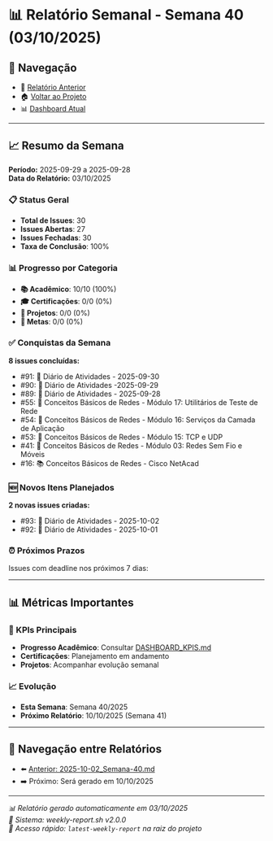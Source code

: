 # 📊 Relatório Semanal - Semana 40 (03/10/2025)

## 🔗 Navegação
- 📄 [Relatório Anterior](./2025-10-02_Semana-40.md)
- 🏠 [Voltar ao Projeto](../../README.md)
- 📊 [Dashboard Atual](../../DASHBOARD_KPIS.md)

---

## 📈 Resumo da Semana
**Período:** 2025-09-29 a 2025-09-28  
**Data do Relatório:** 03/10/2025

### 📋 Status Geral
- **Total de Issues**: 30
- **Issues Abertas**: 27  
- **Issues Fechadas**: 30
- **Taxa de Conclusão**: 100%

### 📊 Progresso por Categoria
- **📚 Acadêmico**: 10/10 (100%)
- **🎓 Certificações**: 0/0 (0%)
- **🚀 Projetos**: 0/0 (0%)
- **🎯 Metas**: 0/0 (0%)

### ✅ Conquistas da Semana
**8 issues concluídas:**
- #91: 📝 Diário de Atividades - 2025-09-30
- #90: 📝 Diário de Atividades -2025-09-29
- #89: 📝 Diário de Atividades - 2025-09-28
- #55: 📖 Conceitos Básicos de Redes - Módulo 17: Utilitários de Teste de Rede
- #54: 📖 Conceitos Básicos de Redes - Módulo 16: Serviços da Camada de Aplicação
- #53: 📖 Conceitos Básicos de Redes - Módulo 15: TCP e UDP
- #41: 📖 Conceitos Básicos de Redes - Módulo 03: Redes Sem Fio e Móveis
- #16: 📚 Conceitos Básicos de Redes - Cisco NetAcad

### 🆕 Novos Itens Planejados
**2 novas issues criadas:**
- #93: 📝 Diário de Atividades - 2025-10-02
- #92: 📝 Diário de Atividades - 2025-10-01

### ⏰ Próximos Prazos
Issues com deadline nos próximos 7 dias:

---

## 📊 Métricas Importantes

### 🎯 KPIs Principais
- **Progresso Acadêmico**: Consultar [DASHBOARD_KPIS.md](../../DASHBOARD_KPIS.md)
- **Certificações**: Planejamento em andamento
- **Projetos**: Acompanhar evolução semanal

### 📈 Evolução
- **Esta Semana**: Semana 40/2025
- **Próximo Relatório**: 10/10/2025 (Semana 41)

---

## 🔄 Navegação entre Relatórios
- ⬅️ [Anterior: 2025-10-02_Semana-40.md](./2025-10-02_Semana-40.md)
- ➡️ Próximo: Será gerado em 10/10/2025

---

*📊 Relatório gerado automaticamente em 03/10/2025*  
*🤖 Sistema: weekly-report.sh v2.0.0*  
*🔗 Acesso rápido: `latest-weekly-report` na raiz do projeto*

